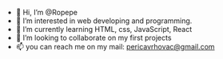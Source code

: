 - 👋 Hi, I’m @Ropepe
- 👀 I’m interested in web developing and programming.
- 🌱 I’m currently learning HTML, css, JavaScript, React
- 💞️ I’m looking to collaborate on my first projects
- 📫 you can reach me on my mail: pericavrhovac@gmail.com

<!---
Ropepe/Ropepe is a ✨ special ✨ repository because its `README.md` (this file) appears on your GitHub profile.
You can click the Preview link to take a look at your changes.
--->
